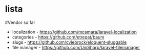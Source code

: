 # lista

#Vendor so far
- localization - https://github.com/mcamara/laravel-localization
- categories - https://github.com/etrepat/baum
- slugs - https://github.com/cviebrock/eloquent-sluggable
- file manager - https://github.com/UniSharp/laravel-filemanager
